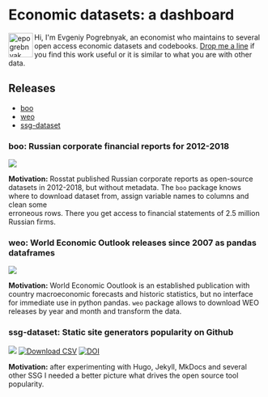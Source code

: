 # Economic datasets: a dashboard

<img class="avatar" align="left" alt="epogrebnyak" src="https://github.com/epogrebnyak.png?v=3&s=96" width="48" height="48" />

Hi, I'm Evgeniy Pogrebnyak, an economist who maintains to several open access economic datasets and codebooks. 
[Drop me a line](mailto:e.pogrebnyak@gmail.com) if you find this work useful or it is similar to what you are with other data.

[tg]: https://t.me/epoepo
[tw]: https://twitter.com/PogrebnyakE

## Releases

- [boo](#boo)
- [weo](#weo)
- [ssg-dataset](#ssg-dataset)

<a name="boo">
  
### boo: Russian corporate financial reports for 2012-2018

[![](https://badgen.net/badge/icon/github?icon=github&label)][boo]

[boo]: https://github.com/ru-corporate/boo

**Motivation:** Rosstat published Russian corporate reports as open-source datasets 
in 2012-2018, but without metadata. The `boo` package knows where to 
download dataset from, assign variable names to columns and clean some  
erroneous rows. There you get access to financial statements of 2.5 million Russian 
firms.

<a name="weo">
  
### weo: World Economic Outlook releases since 2007 as pandas dataframes

[![](https://badgen.net/badge/icon/github?icon=github&label)][weo]

[weo]: https://github.com/ru-corporate/boo

**Motivation:** World Economic Ooutlook is an established publication with country macroeconomic forecasts
and historic statistics, but no interface for immediate use in python pandas. `weo`
package allows to download WEO releases by year and month and transform the data.

<a name="ssg">
  
### ssg-dataset: Static site generators popularity on Github

[![](https://badgen.net/badge/icon/github?icon=github&label)][ssg]
[![Download CSV](https://img.shields.io/badge/download-CSV-brightgreen)][url]
[![DOI](https://zenodo.org/badge/DOI/10.5281/zenodo.4429834.svg)](https://doi.org/10.5281/zenodo.4429834)

[url]: https://raw.githubusercontent.com/epogrebnyak/ssg-dataset/main/data/ssg.csv
[ssg]: https://github.com/epogrebnyak/ssg-dataset

**Motivation:** after experimenting with Hugo, Jekyll, MkDocs and several other SSG I needed
a better picture what drives the open source tool popularity.



<!--
## Scripts and demos
## Archive
-->
